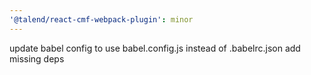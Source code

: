 ```yaml
---
'@talend/react-cmf-webpack-plugin': minor
---
```


update babel config to use babel.config.js instead of .babelrc.json
add missing deps
